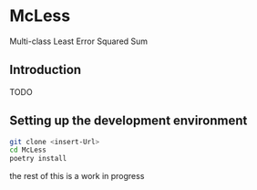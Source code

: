 # McLess

Multi-class Least Error Squared Sum

## Introduction

TODO

## Setting up the development environment

```sh
git clone <insert-Url>
cd McLess
poetry install
```

the rest of this is a work in progress
